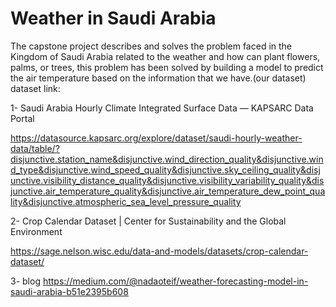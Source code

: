 # Weather in Saudi Arabia

The capstone project describes and solves the problem faced in the Kingdom of Saudi Arabia related to the weather and how can plant flowers, palms, or trees, this problem has been solved by building a model to predict the air temperature based on the information that we have.(our dataset)
dataset link:

1- Saudi Arabia Hourly Climate Integrated Surface Data — KAPSARC Data Portal

https://datasource.kapsarc.org/explore/dataset/saudi-hourly-weather-data/table/?disjunctive.station_name&disjunctive.wind_direction_quality&disjunctive.wind_type&disjunctive.wind_speed_quality&disjunctive.sky_ceiling_quality&disjunctive.visibility_distance_quality&disjunctive.visibility_variability_quality&disjunctive.air_temperature_quality&disjunctive.air_temperature_dew_point_quality&disjunctive.atmospheric_sea_level_pressure_quality

2- Crop Calendar Dataset | Center for Sustainability and the Global Environment

https://sage.nelson.wisc.edu/data-and-models/datasets/crop-calendar-dataset/

3- blog 
https://medium.com/@nadaoteif/weather-forecasting-model-in-saudi-arabia-b51e2395b608
